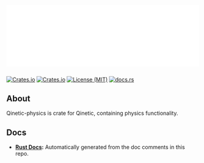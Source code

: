 # [![Qinetic](../../assets/qinetic_logo.png)](https://github.com/vl-mr-freeman/qinetic)

[![Crates.io](https://img.shields.io/crates/v/qinetic_physics.svg)](https://crates.io/crates/qinetic_physics)
[![Crates.io](https://img.shields.io/crates/d/qinetic_physics.svg)](https://crates.io/crates/qinetic_physics)
[![License (MIT)](https://img.shields.io/crates/l/qinetic_physics.svg)](https://github.com/vl-mr-freeman/qinetic/blob/master/crates/qinetic_physics/LICENSE)
[![docs.rs](https://img.shields.io/badge/docs-website-blue)](https://docs.rs/qinetic_physics)

## About
Qinetic-physics is crate for Qinetic, containing physics functionality.

## Docs
* **[Rust Docs](https://docs.rs/qinetic_physics):** Automatically generated from the doc comments in this repo.
